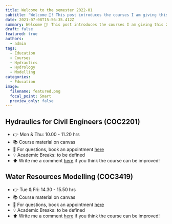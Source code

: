 ```yaml
---
title: Welcome to the semester 2022-01
subtitle: "Welcome 👋! This post introduces the courses I am giving this 2022-01 "
date: 2021-07-08T15:56:35.412Z
summary: Welcome 👋! This post introduces the courses I am giving this 2021-02
draft: false
featured: true
authors:
  - admin
tags:
  - Education
  - Courses
  - Hydraulics
  - Hydrology
  - Modelling
categories:
  - Education
image:
  filename: featured.png
  focal_point: Smart
  preview_only: false
---
```

## Hydraulics for Civil Engineers (COC2201)

* 👉 Mon & Thu: 10.00 - 11.20 hrs
* 📚 Course material on canvas
* 💬 For questions, book an appointment [here](https://alonsopizarro.cl/#contact)
* 💡 Academic Breaks: to be defined
* ⬆️ Write me a comment [here](https://alonsopizarro.cl/#contact) if you think the course can be improved!

## Water Resources Modelling (COC3419)

* 👉 Tue & Fri: 14.30 - 15.50 hrs
* 📚 Course material on canvas
* 💬 For questions, book an appointment [here](https://alonsopizarro.cl/#contact)
* 💡  Academic Breaks: to be defined
* ⬆️ Write me a comment [here](https://alonsopizarro.cl/#contact) if you think the course can be improved!
